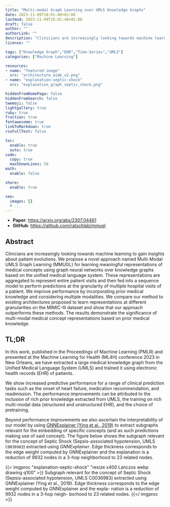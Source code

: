 ```yaml
---
title: "Multi-modal Graph Learning over UMLS Knowledge Graphs"
date: 2023-11-09T18:01:40+01:00
lastmod: 2023-11-09T18:01:40+01:00
draft: false
author: ""
authorLink: ""
description: "Clinicians are increasingly looking towards machine learning to gain insights about patient evolutions. We propose a novel approach named Multi-Modal UMLS Graph Learning (MMUGL) for learning meaningful representations of medical concepts using graph neural networks over knowledge graphs based on the unified medical language system. These representations are aggregated to represent entire patient visits and then fed into a sequence model to perform predictions at the granularity of multiple hospital visits of a patient. We improve performance by incorporating prior medical knowledge and considering multiple modalities. We compare our method to existing architectures proposed to learn representations at different granularities on the MIMIC-III dataset and show that our approach outperforms these methods. The results demonstrate the significance of multi-modal medical concept representations based on prior medical knowledge."
license: ""

tags: ["Knowledge Graph","EHR","Time-Series","UMLS"]
categories: ["Machine Learning"]

resources:
- name: "featured-image"
  src: "architecture_wide_v2.png"
- name: "explanation-septic-shock"
  src: "explanation_graph_septic_shock.png"

hiddenFromHomePage: false
hiddenFromSearch: false
twemoji: false
lightgallery: true
ruby: true
fraction: true
fontawesome: true
linkToMarkdown: true
rssFullText: false

toc:
  enable: true
  auto: true
code:
  copy: true
  maxShownLines: 50
math:
  enable: false

share:
  enable: true

seo:
  images: []
  # ...
---
```


- **Paper**: https://arxiv.org/abs/2307.04461
- **GitHub**: https://github.com/ratschlab/mmugl

## Abstract 

Clinicians are increasingly looking towards machine learning to gain insights about patient evolutions. We propose a novel approach named Multi-Modal UMLS Graph Learning (MMUGL) for learning meaningful representations of medical concepts using graph neural networks over knowledge graphs based on the unified medical language system. These representations are aggregated to represent entire patient visits and then fed into a sequence model to perform predictions at the granularity of multiple hospital visits of a patient. We improve performance by incorporating prior medical knowledge and considering multiple modalities. We compare our method to existing architectures proposed to learn representations at different granularities on the MIMIC-III dataset and show that our approach outperforms these methods. The results demonstrate the significance of multi-modal medical concept representations based on prior medical knowledge.

## TL;DR

In this work, published in the Proceedings of Machine Learning (PMLR) and presented at the Machine Learning for Health (ML4H) conference 2023 in New Orleans, we have extracted a large medical knowledge graph from the Unified Medical Language System (UMLS) and trained it using electronic health records (EHR) of patients.

We show increased predictive performance for a range of clinical prediction tasks such as the onset of heart failure, medication recommendation, and readmission. The performance improvements can be attributed to the inclusion of rich prior knowledge extracted from UMLS, the training on rich multi-modal data (structured and unstructured EHR), and the choice of pretraining.

Beyond performance improvements we also ascertain the interpretability of our model by using [GNNExplainer (Ying et al., 2019)](https://arxiv.org/abs/1903.03894) to extract subgraphs relevant for the embedding of specific concepts (and as such predictions making use of said concept). The figure below shows the subgraph relevant for the concept of Septic Shock (Sepsis-associated hypotension, UMLS `C0036983`) extracted using *GNNExplainer*. Edge thickness corresponds to the edge weight computed by GNNExplainer and the explanation is a reduction of 9932 nodes in a 3-hop neighborhood to 23 related nodes.

<!-- ![Explanation Subgraph of *Septic Shock*](explanation-septic-shock "Subgraph relevant for the concept of Septic Shock (Sepsis-associated hypotension, UMLS C0036983) extracted using GNNExplainer (Ying et al., 2019). Edge thickness corresponds to the edge weight computed by GNNExplainer and the expla- nation is a reduction of 9932 nodes in a 3-hop neigh- borhood to 23 related nodes.") -->

{{< imgproc "explanation-septic-shock" "resize x400 Lanczos webp drawing q100" >}}
Subgraph relevant for the concept of Septic Shock (Sepsis-associated hypotension, UMLS C0036983) extracted using GNNExplainer (Ying et al., 2019). Edge thickness corresponds to the edge weight computed by GNNExplainer and the expla- nation is a reduction of 9932 nodes in a 3-hop neigh- borhood to 23 related nodes.
{{</ imgproc >}}







